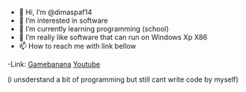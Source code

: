 - 👋 Hi, I’m @dimaspaf14
- 👀 I’m interested in software
- 🌱 I’m currently learning programming (school)
- 💞️ I’m really like software that can run on Windows Xp X86
- 📫 How to reach me with link bellow

-Link:
[Gamebanana](https://gamebanana.com/members/1744683)
[Youtube](https://m.youtube.com/channel/UC9vtpIQ6tdqYv_dgnJNAIbQ)

(i unsderstand a bit of programming but still cant write code by myself)
